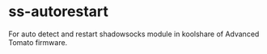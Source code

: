 # ss-autorestart

For auto detect and restart shadowsocks module in koolshare of Advanced Tomato firmware.
